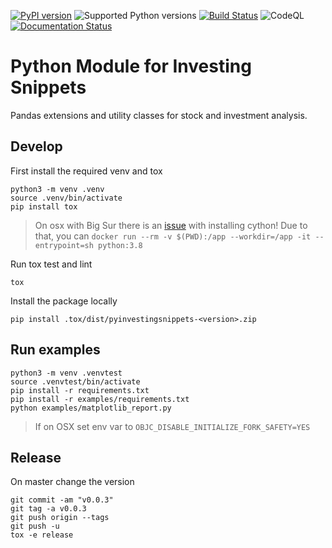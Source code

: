 
[![PyPI version](https://img.shields.io/pypi/v/pyinvestingsnippets.svg)](https://pypi.org/project/pyinvestingsnippets/)
![Supported Python versions](https://img.shields.io/pypi/pyversions/pyinvestingsnippets.svg)
[![Build Status](https://github.com/investingsnippets/pyinvestingsnippets/workflows/CI/badge.svg)](https://github.com/investingsnippets/pyinvestingsnippets/actions?query=workflow%3ACI)
![CodeQL](https://github.com/investingsnippets/pyinvestingsnippets/workflows/CodeQL/badge.svg)
[![Documentation Status](https://readthedocs.org/projects/pyinvestingsnippets/badge/?version=latest)](https://pyinvestingsnippets.readthedocs.io/en/latest/?badge=latest)


# Python Module for Investing Snippets

Pandas extensions and utility classes for stock and investment analysis. 


## Develop

First install the required venv and tox

```
python3 -m venv .venv
source .venv/bin/activate
pip install tox
```

> On osx with Big Sur there is an [issue](https://github.com/numpy/numpy/issues/17784) with installing cython! Due to that, you can `docker run --rm -v $(PWD):/app --workdir=/app -it --entrypoint=sh python:3.8`

Run tox test and lint

```
tox
```

Install the package locally

```
pip install .tox/dist/pyinvestingsnippets-<version>.zip
```

## Run examples

```
python3 -m venv .venvtest
source .venvtest/bin/activate
pip install -r requirements.txt
pip install -r examples/requirements.txt
python examples/matplotlib_report.py
```

> If on OSX set env var to `OBJC_DISABLE_INITIALIZE_FORK_SAFETY=YES`

## Release

On master change the version

```
git commit -am "v0.0.3"
git tag -a v0.0.3
git push origin --tags
git push -u
tox -e release
```